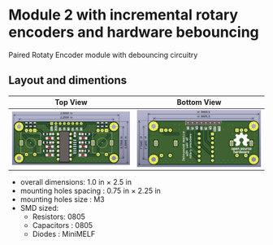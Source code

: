 # Module 2 with incremental rotary encoders and hardware bebouncing

 Paired Rotaty Encoder module with debouncing circuitry


## Layout and dimentions


| Top View	| Bottom View |
| ----- | ----- |
| ![Top](images/top.png) | ![Bottom](images/bottom.png) |

- overall dimensions: 1.0 in × 2.5 in
- mounting holes spacing : 0.75 in × 2.25 in
- mounting holes size : M3
- SMD sized:
	- Resistors: 0805
	- Capacitors : 0805
	- Diodes : MiniMELF